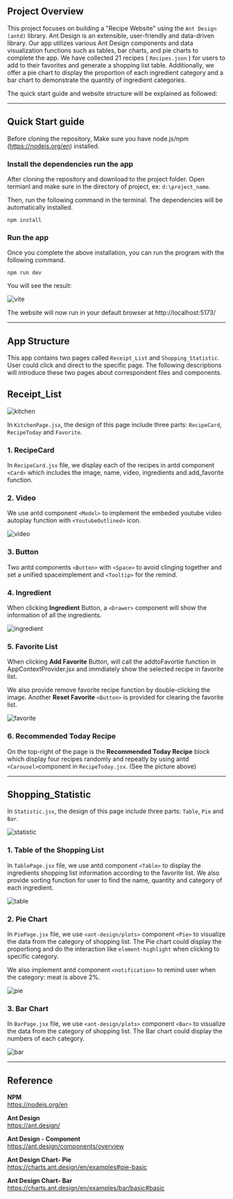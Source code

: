 ## Project Overview
This project focuses on building a "Recipe Website" using the `Ant Design (antd)` library. Ant Design is an extensible, user-friendly and data-driven library. Our app utilizes various Ant Design components and data visualization functions such as tables, bar charts, and pie charts to complete the app. We have collected 21 recipes ( `Recipes.json` ) for users to add to their favorites and generate a shopping list table. Additionally, we offer a pie chart to display the proportion of each ingredient category and a bar chart to demonstrate the quantity of ingredient categories.

The quick start guide and website structure will be explained as followed:
***

## Quick Start guide
Before cloning the repository, Make sure you have node.js/npm (https://nodejs.org/en) installed.

### Install the dependencies run the app
After cloning the repository and download to the project folder. Open termianl and make sure in the directory of project, ex: `d:\project_name`.  

Then, run the following command in the terminal. The dependencies will be automatically installed.
```
npm install
```

### Run the app
Once you complete the above installation, you can run the program with the following command.  
```
npm run dev
```
You will see the result:

![vite](src/assets/vite.jpg "vite")

The website will now run in your default browser at http://localhost:5173/

***

## App Structure
This app contains two pages called `Receipt_List` and `Shopping_Statistic`. User could click and direct to the specific page. The following descriptions will introduce these two pages about correspondent files and components.

<h2>Receipt_List</h2>

![kitchen](src/assets/kitchen.jpg "kitchen")

In `KitchenPage.jsx`, the design of this page include three parts: `RecipeCard`, `RecipeToday` and `Favorite`.

<h3>1. RecipeCard</h3>

In `RecipeCard.jsx` file, we display each of the recipes in antd component `<Card>` which includes the image, name, video, ingredients and add_favorite function.

<h3>2. Video</h3>

We use antd component `<Model>` to implement the embeded youtube video autoplay function with `<YoutubeOutlined>` icon.  

![video](src/assets/video.jpg "video")

<h3>3. Button</h3>

Two antd components `<Button>` with `<Space>` to avoid clinging together and set a unified spaceimplement and `<Tooltip>` for the remind.

<h3>4. Ingredient</h3>

When clicking **Ingredient** Button, a `<Drawer>` component will show the information of all the ingredients. 

![ingredient](src/assets/ingredient.jpg "ingredient")

<h3>5. Favorite List</h3>

When clicking **Add Favorite** Button, will call the addtoFavortie function in AppContextProvider.jsx and immdiately show the selected recipe in favorite list.  

We also provide remove favorite recipe function by double-clicking the image. Another **Reset Favorite** `<Button>` is provided for clearing the favorite list. 

![favorite](src/assets/favorite.jpg "favorite")

<h3>6. Recommended Today Recipe</h3>

On the top-right of the page is the **Recommended Today Recipe** block which display four recipes randomly and repeatly by using antd `<Carousel>`component in `RecipeToday.jsx`. (See the picture above)  

***

<h2>Shopping_Statistic</h2>  

In `Statistic.jsx`, the design of this page include three parts: `Table`, `Pie` and `Bar`. 

![statistic](src/assets/statistic.jpg "statistic")

<h3>1. Table of the Shopping List </h3>

In `TablePage.jsx` file, we use antd component `<Table>` to display the ingredients shopping list information according to the favorite list. We also provide sorting function for user to find the name, quantity and category of each ingredient.

![table](src/assets/table.jpg "table")

<h3>2. Pie Chart</h3>

In `PiePage.jsx` file, we use `<ant-design/plots>` component `<Pie>` to visualize the data from the category of shopping list. The Pie chart could display the proportiong and do the interaction like `element-highlight` when clicking to specific category.

We also implement antd component `<notification>` to remind user when the category: meat is above 2%.

![pie](src/assets/pie.jpg "pie")

<h3>3. Bar Chart</h3>

In `BarPage.jsx` file, we use `<ant-design/plots>` component `<Bar>` to visualize the data from the category of shopping list. The Bar chart could display the numbers of each category. 

![bar](src/assets/bar.jpg "bar")

***
## Reference
**NPM**  
https://nodejs.org/en

**Ant Design**  
https://ant.design/

**Ant Design - Component**  
https://ant.design/components/overview

**Ant Design Chart- Pie**  
https://charts.ant.design/en/examples#pie-basic

**Ant Design Chart- Bar**  
https://charts.ant.design/en/examples/bar/basic#basic






